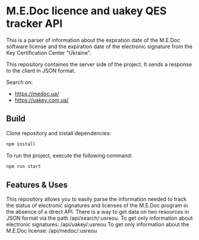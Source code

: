 # M.E.Doc licence and uakey QES tracker API
This is a parser of information about the expiration date of the M.E.Doc software license and the expiration date of the electronic signature from the Key Certification Center "Ukraine".

This repository containes the server side of the project. It sends a response to the client in JSON format.

Search on:
- https://medoc.ua/
- https://uakey.com.ua/
## Build
Clone repository and install dependencies:
```bash
npm install
```
To run the project, execute the following command:
```bash
npm run start
```
## Features & Uses
This repository allows you to easily parse the information needed to track the status of electronic signatures and licenses of the M.E.Doc program in the absence of a direct API.
There is a way to get data on two resources in JSON format via the path /api/search/:usreou.
To get only information about electronic signatures: /api/uakey/:usreou
To get only information about the M.E.Doc license: /api/medoc/:usreou
